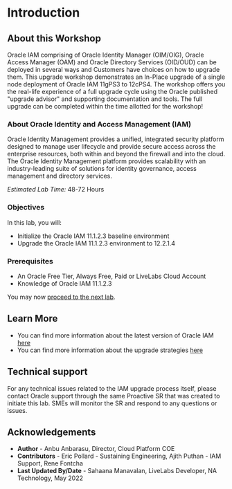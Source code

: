 # Introduction

## About this Workshop

Oracle IAM comprising of Oracle Identity Manager (OIM/OIG), Oracle Access Manager (OAM) and Oracle Directory Services (OID/OUD) can be deployed in several ways and Customers have choices on how to upgrade them. This upgrade workshop demonstrates an In-Place upgrade of a single node deployment of Oracle IAM 11gPS3 to 12cPS4. The workshop offers you the real-life experience of a full upgrade cycle using the Oracle published "upgrade advisor" and supporting documentation and tools. The full upgrade can be completed within the time allotted for the workshop!

### About Oracle Identity and Access Management (IAM)
Oracle Identity Management provides a unified, integrated security platform designed to manage user lifecycle and provide secure access across the enterprise resources, both within and beyond the firewall and into the cloud. The Oracle Identity Management platform provides scalability with an industry-leading suite of solutions for identity governance, access management and directory services.

*Estimated Lab Time:* 48-72 Hours

### Objectives
In this lab, you will:
* Initialize the Oracle IAM 11.1.2.3 baseline environment
* Upgrade the Oracle IAM 11.1.2.3 environment to 12.2.1.4

### Prerequisites
* An Oracle Free Tier, Always Free, Paid or LiveLabs Cloud Account
* Knowledge of Oracle IAM 11.1.2.3

You may now [proceed to the next lab](#next).

## Learn More
- You can find more information about the latest version of Oracle IAM [here](https://docs.oracle.com/en/middleware/idm/suite/12.2.1.4/index.html)
- You can find more information about the upgrade strategies [here](https://docs.oracle.com/en/middleware/fusion-middleware/iamus/place-upgrade-strategies.html#GUID-9F906AE2-5BDF-426D-A97C-AC546ABFBD28)

## Technical support
For any technical issues related to the IAM upgrade process itself, please contact Oracle support through the same Proactive SR that was created to initiate this lab. SMEs will monitor the SR and respond to any questions or issues.

## Acknowledgements
* **Author** - Anbu Anbarasu, Director, Cloud Platform COE
* **Contributors** -  Eric Pollard - Sustaining Engineering, Ajith Puthan - IAM Support, Rene Fontcha
* **Last Updated By/Date** - Sahaana Manavalan, LiveLabs Developer, NA Technology, May 2022
